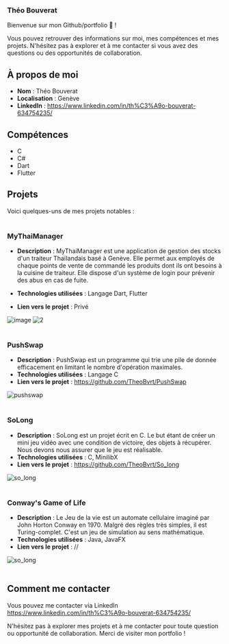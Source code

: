 ### Théo Bouverat

Bienvenue sur mon Github/portfolio 👋 ! 

Vous pouvez retrouver des informations sur moi, mes compétences et mes projets.
N'hésitez pas à explorer et à me contacter si vous avez des questions ou des opportunités de collaboration.

## À propos de moi

- **Nom** : Théo Bouverat
- **Localisation** : Genève
- **LinkedIn** : https://www.linkedin.com/in/th%C3%A9o-bouverat-634754235/

## Compétences

- C
- C#
- Dart
- Flutter

## Projets

Voici quelques-uns de mes projets notables :<br /><br />

### MyThaiManager

- **Description** : MyThaiManager est une application de gestion des stocks d'un traiteur Thaïlandais basé à Genève. Elle permet aux employés de chaque points de vente de commandé les produits dont ils ont besoins à la cuisine de traiteur.
  Elle dispose d'un système de login pour prévenir des abus en cas de fuite.
  
- **Technologies utilisées** : Langage Dart, Flutter
- **Lien vers le projet** : Privé

![image](https://github.com/TheoBvrt/TheoBvrt/assets/82822333/28ea9c9d-17a2-4abc-9be0-4bfd129badaa) ![2](https://github.com/TheoBvrt/TheoBvrt/assets/82822333/1a100e94-f0ab-4caf-b245-b747126e1d7e) <br /><br />

### PushSwap

- **Description** : PushSwap est un programme qui trie une pile de donnée efficacement en limitant le nombre d'opération maximales.
- **Technologies utilisées** : Langage C
- **Lien vers le projet** : https://github.com/TheoBvrt/PushSwap

![pushswap](https://github.com/TheoBvrt/TheoBvrt/assets/82822333/16f68f50-2e27-4125-a59a-ac76cd3123b5)<br /><br />


### SoLong

- **Description** : SoLong est un projet écrit en C. Le but étant de créer un mini jeu vidéo avec une condition de victoire, des objets à récupérer. Nous devons nous assurer que le jeu est réalisable.
- **Technologies utilisées** : C, MinilibX
- **Lien vers le projet** : https://github.com/TheoBvrt/So_long

![so_long](https://github.com/TheoBvrt/TheoBvrt/assets/82822333/2d5d5f5a-e6f4-4218-8430-64884d2ba601)<br /><br />

### Conway's Game of Life

- **Description** : Le Jeu de la vie est un automate cellulaire imaginé par John Horton Conway en 1970. Malgré des règles très simples, il est Turing-complet. C'est un jeu de simulation au sens mathématique.
- **Technologies utilisées** : Java, JavaFX
- **Lien vers le projet** : //

![so_long](https://github.com/TheoBvrt/TheoBvrt/assets/82822333/2d5d5f5a-e6f4-4218-8430-64884d2ba601)<br /><br />


## Comment me contacter

Vous pouvez me contacter via LinkedIn https://www.linkedin.com/in/th%C3%A9o-bouverat-634754235/

N'hésitez pas à explorer mes projets et à me contacter pour toute question ou opportunité de collaboration. Merci de visiter mon portfolio !
